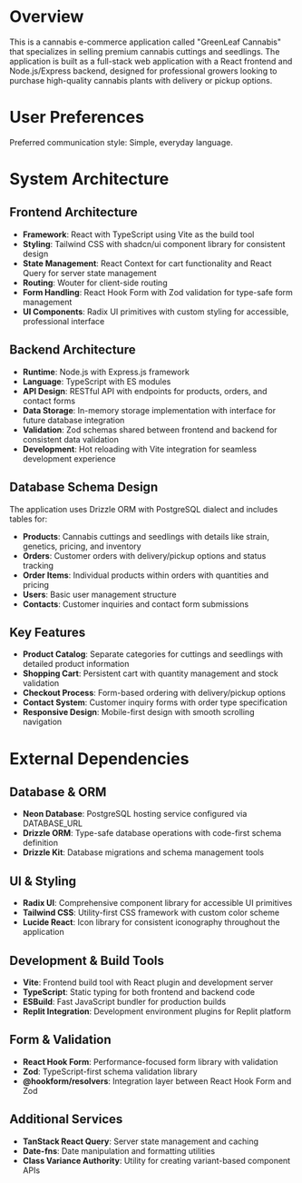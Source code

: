 # Overview

This is a cannabis e-commerce application called "GreenLeaf Cannabis" that specializes in selling premium cannabis cuttings and seedlings. The application is built as a full-stack web application with a React frontend and Node.js/Express backend, designed for professional growers looking to purchase high-quality cannabis plants with delivery or pickup options.

# User Preferences

Preferred communication style: Simple, everyday language.

# System Architecture

## Frontend Architecture
- **Framework**: React with TypeScript using Vite as the build tool
- **Styling**: Tailwind CSS with shadcn/ui component library for consistent design
- **State Management**: React Context for cart functionality and React Query for server state management
- **Routing**: Wouter for client-side routing
- **Form Handling**: React Hook Form with Zod validation for type-safe form management
- **UI Components**: Radix UI primitives with custom styling for accessible, professional interface

## Backend Architecture
- **Runtime**: Node.js with Express.js framework
- **Language**: TypeScript with ES modules
- **API Design**: RESTful API with endpoints for products, orders, and contact forms
- **Data Storage**: In-memory storage implementation with interface for future database integration
- **Validation**: Zod schemas shared between frontend and backend for consistent data validation
- **Development**: Hot reloading with Vite integration for seamless development experience

## Database Schema Design
The application uses Drizzle ORM with PostgreSQL dialect and includes tables for:
- **Products**: Cannabis cuttings and seedlings with details like strain, genetics, pricing, and inventory
- **Orders**: Customer orders with delivery/pickup options and status tracking
- **Order Items**: Individual products within orders with quantities and pricing
- **Users**: Basic user management structure
- **Contacts**: Customer inquiries and contact form submissions

## Key Features
- **Product Catalog**: Separate categories for cuttings and seedlings with detailed product information
- **Shopping Cart**: Persistent cart with quantity management and stock validation
- **Checkout Process**: Form-based ordering with delivery/pickup options
- **Contact System**: Customer inquiry forms with order type specification
- **Responsive Design**: Mobile-first design with smooth scrolling navigation

# External Dependencies

## Database & ORM
- **Neon Database**: PostgreSQL hosting service configured via DATABASE_URL
- **Drizzle ORM**: Type-safe database operations with code-first schema definition
- **Drizzle Kit**: Database migrations and schema management tools

## UI & Styling
- **Radix UI**: Comprehensive component library for accessible UI primitives
- **Tailwind CSS**: Utility-first CSS framework with custom color scheme
- **Lucide React**: Icon library for consistent iconography throughout the application

## Development & Build Tools
- **Vite**: Frontend build tool with React plugin and development server
- **TypeScript**: Static typing for both frontend and backend code
- **ESBuild**: Fast JavaScript bundler for production builds
- **Replit Integration**: Development environment plugins for Replit platform

## Form & Validation
- **React Hook Form**: Performance-focused form library with validation
- **Zod**: TypeScript-first schema validation library
- **@hookform/resolvers**: Integration layer between React Hook Form and Zod

## Additional Services
- **TanStack React Query**: Server state management and caching
- **Date-fns**: Date manipulation and formatting utilities
- **Class Variance Authority**: Utility for creating variant-based component APIs